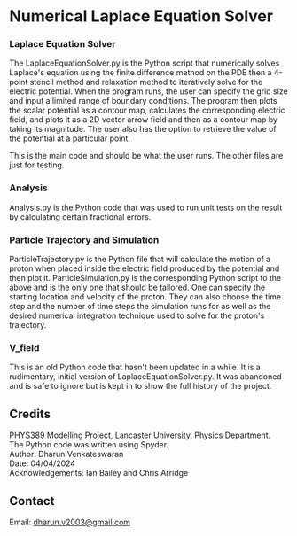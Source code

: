 # Numerical Laplace Equation Solver

### Laplace Equation Solver

The LaplaceEquationSolver.py is the Python script that numerically solves Laplace's equation using the finite difference method on the 
PDE then a 4-point stencil method and relaxation method to iteratively solve for the electric potential. When the program runs, the user
can specify the grid size and input a limited range of boundary conditions. The program then plots the scalar potential as a contour map,
calculates the corresponding electric field, and plots it as a 2D vector arrow field and then as a contour map by taking its magnitude.
The user also has the option to retrieve the value of the potential at a particular point. 

This is the main code and should be what the user runs. The other files are just for testing.


### Analysis

Analysis.py is the Python code that was used to run unit tests on the result by calculating certain fractional errors.


### Particle Trajectory and Simulation

ParticleTrajectory.py is the Python file that will calculate the motion of a proton when placed inside the electric field produced
by the potential and then plot it.
ParticleSimulation.py is the corresponding Python script to the above and is the only one that should be tailored. One can
specify the starting location and velocity of the proton. They can also choose the time step and the number of time steps
the simulation runs for as well as the desired numerical integration technique used to solve for the proton's trajectory.


### V_field

This is an old Python code that hasn't been updated in a while. It is a rudimentary, initial version of LaplaceEquationSolver.py.
It was abandoned and is safe to ignore but is kept in to show the full history of the project.


## Credits

PHYS389 Modelling Project, Lancaster University, Physics Department. \
The Python code was written using Spyder.\
Author: Dharun Venkateswaran \
Date: 04/04/2024 \
Acknowledgements: Ian Bailey and Chris Arridge 


## Contact

Email: dharun.v2003@gmail.com
